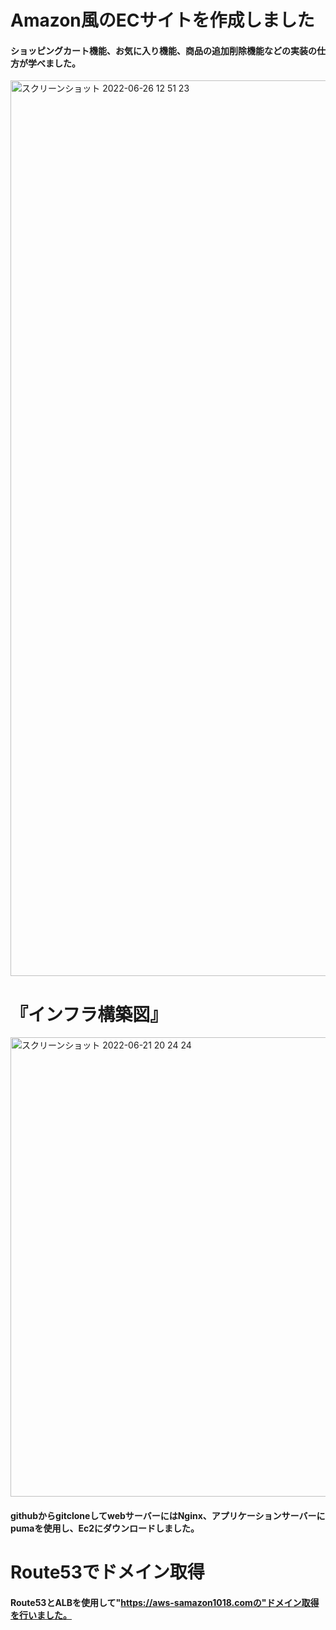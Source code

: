 # Amazon風のECサイトを作成しました
#### ショッピングカート機能、お気に入り機能、商品の追加削除機能などの実装の仕方が学べました。

<img width="1433" alt="スクリーンショット 2022-06-26 12 51 23" src="https://user-images.githubusercontent.com/98261861/175798669-56123320-e5f3-4200-91fb-071c41eaeb1c.png">

# 『インフラ構築図』
<img width="735" alt="スクリーンショット 2022-06-21 20 24 24" src="https://user-images.githubusercontent.com/98261861/174788747-2b70e7c4-1d05-4319-88cf-03c99d149af7.png">

#### githubからgitcloneしてwebサーバーにはNginx、アプリケーションサーバーにpumaを使用し、Ec2にダウンロードしました。

# Route53でドメイン取得


#### Route53とALBを使用して"https://aws-samazon1018.comの"ドメイン取得を行いました。